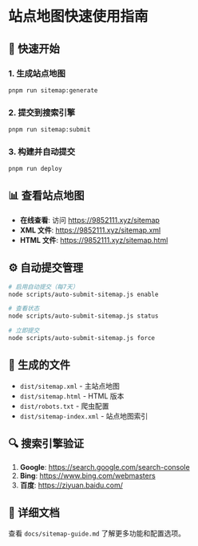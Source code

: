 # 站点地图快速使用指南

## 🚀 快速开始

### 1. 生成站点地图
```bash
pnpm run sitemap:generate
```

### 2. 提交到搜索引擎
```bash
pnpm run sitemap:submit
```

### 3. 构建并自动提交
```bash
pnpm run deploy
```

## 📊 查看站点地图

- **在线查看**: 访问 https://9852111.xyz/sitemap
- **XML 文件**: https://9852111.xyz/sitemap.xml
- **HTML 文件**: https://9852111.xyz/sitemap.html

## ⚙️ 自动提交管理

```bash
# 启用自动提交（每7天）
node scripts/auto-submit-sitemap.js enable

# 查看状态
node scripts/auto-submit-sitemap.js status

# 立即提交
node scripts/auto-submit-sitemap.js force
```

## 📁 生成的文件

- `dist/sitemap.xml` - 主站点地图
- `dist/sitemap.html` - HTML 版本
- `dist/robots.txt` - 爬虫配置
- `dist/sitemap-index.xml` - 站点地图索引

## 🔍 搜索引擎验证

1. **Google**: https://search.google.com/search-console
2. **Bing**: https://www.bing.com/webmasters
3. **百度**: https://ziyuan.baidu.com/

## 📝 详细文档

查看 `docs/sitemap-guide.md` 了解更多功能和配置选项。